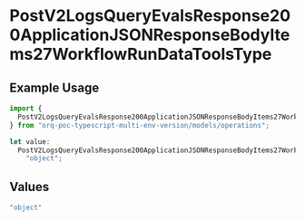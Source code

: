 # PostV2LogsQueryEvalsResponse200ApplicationJSONResponseBodyItems27WorkflowRunDataToolsType

## Example Usage

```typescript
import {
  PostV2LogsQueryEvalsResponse200ApplicationJSONResponseBodyItems27WorkflowRunDataToolsType,
} from "orq-poc-typescript-multi-env-version/models/operations";

let value:
  PostV2LogsQueryEvalsResponse200ApplicationJSONResponseBodyItems27WorkflowRunDataToolsType =
    "object";
```

## Values

```typescript
"object"
```